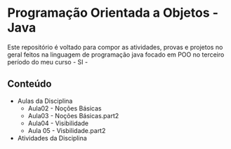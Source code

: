 # Programação Orientada a Objetos - Java 
Este repositório é voltado para compor as atividades, provas e projetos no geral feitos na linguagem de programação java focado em POO no terceiro período do meu curso - SI -

## Conteúdo 
- Aulas da Disciplina
  - Aula02 - Noções Básicas
  - Aula03 - Noções Básicas.part2
  - Aula04 - Visibilidade
  - Aula 05 - Visbilidade.part2
- Atividades da Disciplina
